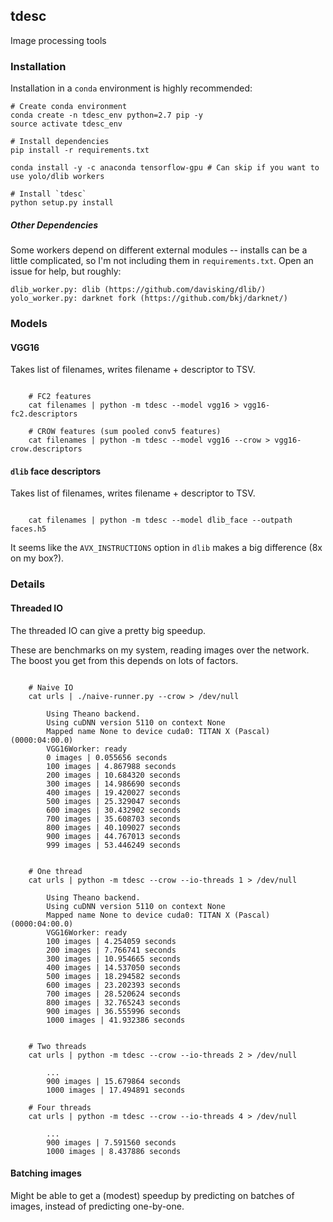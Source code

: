 ## tdesc

Image processing tools

### Installation

Installation in a `conda` environment is highly recommended:

```
# Create conda environment
conda create -n tdesc_env python=2.7 pip -y
source activate tdesc_env

# Install dependencies
pip install -r requirements.txt

conda install -y -c anaconda tensorflow-gpu # Can skip if you want to use yolo/dlib workers

# Install `tdesc`
python setup.py install
```

##### Other Dependencies

Some workers depend on different external modules -- installs can be a little complicated, so I'm not including them in `requirements.txt`.  Open an issue for help, but roughly:

    dlib_worker.py: dlib (https://github.com/davisking/dlib/)
    yolo_worker.py: darknet fork (https://github.com/bkj/darknet/)

### Models

#### VGG16

Takes list of filenames, writes filename + descriptor to TSV.

```

    # FC2 features
    cat filenames | python -m tdesc --model vgg16 > vgg16-fc2.descriptors
    
    # CROW features (sum pooled conv5 features)
    cat filenames | python -m tdesc --model vgg16 --crow > vgg16-crow.descriptors
```

#### `dlib` face descriptors

Takes list of filenames, writes filename + descriptor to TSV.

```

    cat filenames | python -m tdesc --model dlib_face --outpath faces.h5
```

It seems like the `AVX_INSTRUCTIONS` option in `dlib` makes a big difference (8x on my box?).

### Details

#### Threaded IO

The threaded IO can give a pretty big speedup.

These are benchmarks on my system, reading images over the network.  The boost you get from this depends on lots of factors.

```

    # Naive IO
    cat urls | ./naive-runner.py --crow > /dev/null

        Using Theano backend.
        Using cuDNN version 5110 on context None
        Mapped name None to device cuda0: TITAN X (Pascal) (0000:04:00.0)
        VGG16Worker: ready
        0 images | 0.055656 seconds 
        100 images | 4.867988 seconds 
        200 images | 10.684320 seconds 
        300 images | 14.986690 seconds 
        400 images | 19.420027 seconds 
        500 images | 25.329047 seconds 
        600 images | 30.432902 seconds 
        700 images | 35.608703 seconds 
        800 images | 40.109027 seconds 
        900 images | 44.767013 seconds 
        999 images | 53.446249 seconds 

    
    # One thread
    cat urls | python -m tdesc --crow --io-threads 1 > /dev/null
    
        Using Theano backend.
        Using cuDNN version 5110 on context None
        Mapped name None to device cuda0: TITAN X (Pascal) (0000:04:00.0)
        VGG16Worker: ready
        100 images | 4.254059 seconds
        200 images | 7.766741 seconds
        300 images | 10.954665 seconds
        400 images | 14.537050 seconds
        500 images | 18.294582 seconds
        600 images | 23.202393 seconds
        700 images | 28.520624 seconds
        800 images | 32.765243 seconds
        900 images | 36.555996 seconds
        1000 images | 41.932386 seconds
    
    
    # Two threads
    cat urls | python -m tdesc --crow --io-threads 2 > /dev/null
    
        ...
        900 images | 15.679864 seconds
        1000 images | 17.494891 seconds
    
    # Four threads
    cat urls | python -m tdesc --crow --io-threads 4 > /dev/null
        
        ...    
        900 images | 7.591560 seconds
        1000 images | 8.437886 seconds
```

#### Batching images

Might be able to get a (modest) speedup by predicting on batches of images, instead of predicting one-by-one.
